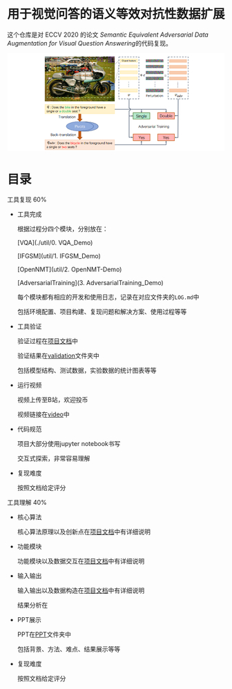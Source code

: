 # 用于视觉问答的语义等效对抗性数据扩展

这个仓库是对 ECCV 2020 的论文 *Semantic Equivalent Adversarial Data Augmentation for Visual Question Answering*的代码复现。



![](fig/overview.png)

# 目录

工具复现 60%

- 工具完成

  根据过程分四个模块，分别放在：

  [VQA](./util/0. VQA_Demo)

  [IFGSM](util/1. IFGSM_Demo)

  [OpenNMT](util/2. OpenNMT-Demo)

  [AdversarialTraining](3. AdversarialTraining_Demo)

  每个模块都有相应的开发和使用日志，记录在对应文件夹的`LOG.md`中

  包括环境配置、项目构建、复现问题和解决方案、使用过程等等

- 工具验证

  验证过程在[项目文档]()中

  验证结果在[validation](validation)文件夹中

  包括模型结构、测试数据，实验数据的统计图表等等

- 运行视频

  视频上传至B站，欢迎投币

  视频链接在[video](video)中

- 代码规范

  项目大部分使用jupyter notebook书写

  交互式探索，非常容易理解

- 复现难度

  按照文档给定评分

工具理解 40%

- 核心算法

  核心算法原理以及创新点在[项目文档]()中有详细说明

- 功能模块

  功能模块以及数据交互在[项目文档]()中有详细说明

- 输入输出

  输入输出以及数据构造在[项目文档]()中有详细说明

  结果分析在

- PPT展示

  PPT在[PPT]()文件夹中

  包括背景、方法、难点、结果展示等等

- 复现难度

  按照文档给定评分

